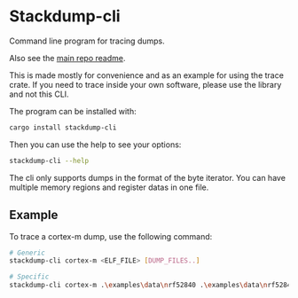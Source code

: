 # Stackdump-cli

Command line program for tracing dumps.

Also see the [main repo readme](../README.md).

This is made mostly for convenience and as an example for using the trace crate.
If you need to trace inside your own software, please use the library and not this CLI.

The program can be installed with:
```sh
cargo install stackdump-cli
```

Then you can use the help to see your options:

```sh
stackdump-cli --help
```

The cli only supports dumps in the format of the byte iterator.
You can have multiple memory regions and register datas in one file.

## Example

To trace a cortex-m dump, use the following command:
```sh
# Generic
stackdump-cli cortex-m <ELF_FILE> [DUMP_FILES..]

# Specific
stackdump-cli cortex-m .\examples\data\nrf52840 .\examples\data\nrf52840.dump
```